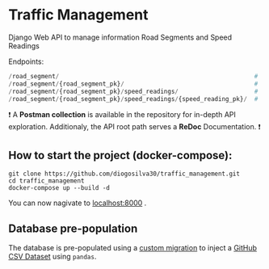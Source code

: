 # Traffic Management

Django Web API to manage information Road Segments and Speed Readings


Endpoints:
```python
/road_segment/                                                      #  GET (List all objects), POST methods.
/road_segment/{road_segment_pk}/                                    #  GET (List single object), PUT/PATCH (update), DELETE methods.
/road_segment/{road_segment_pk}/speed_readings/                     #  GET (List all object), POST methods.
/road_segment/{road_segment_pk}/speed_readings/{speed_reading_pk}/  #  GET (List single object), PUT/PATCH (update), DELETE methods.
```
:exclamation: A **Postman collection** is available in the repository for in-depth API exploration. Additionaly, 
the API root path serves a **ReDoc** Documentation. :exclamation:

## How to start the project (docker-compose):
```
git clone https://github.com/diogosilva30/traffic_management.git
cd traffic_management
docker-compose up --build -d
```
You can now nagivate to [localhost:8000](http://localhost:8000) .

## Database pre-population
The database is pre-populated using a [custom migration](https://github.com/diogosilva30/traffic_management/blob/master/roads/migrations/0002_auto_20220528_1635.py) to inject a [GitHub CSV Dataset](https://raw.githubusercontent.com/Ubiwhere/traffic_speed/master/traffic_speed.csv) using `pandas`.

